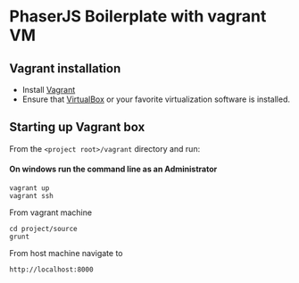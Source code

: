 # PhaserJS Boilerplate with vagrant VM

## Vagrant installation

- Install  [Vagrant](https://www.vagrantup.com/downloads.html)
- Ensure that [VirtualBox](http://www.oracle.com/technetwork/server-storage/virtualbox/downloads/index.html) or your favorite virtualization software is installed.

## Starting up Vagrant box

From the `<project root>/vagrant` directory and run:
#### On windows run the command line as an Administrator

```
vagrant up
vagrant ssh
```

From vagrant machine 
```
cd project/source
grunt
```

From host machine navigate to
```
http://localhost:8000
```
